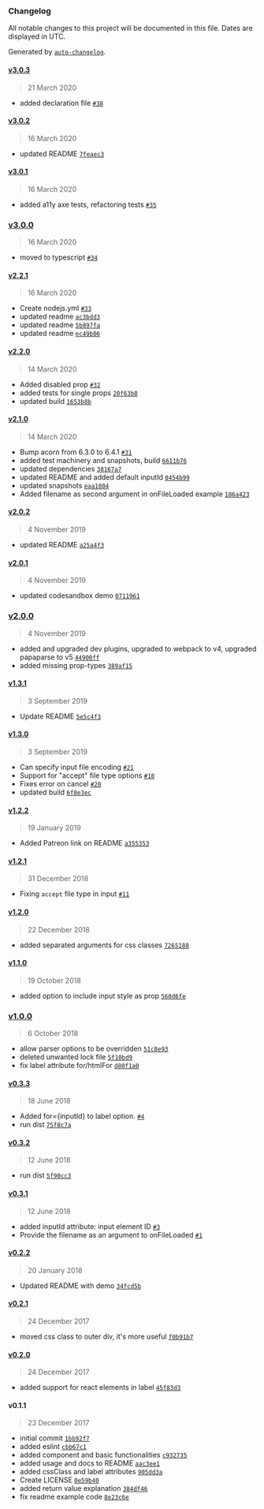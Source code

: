 ### Changelog

All notable changes to this project will be documented in this file. Dates are displayed in UTC.

Generated by [`auto-changelog`](https://github.com/CookPete/auto-changelog).

#### [v3.0.3](https://github.com/nzambello/react-csv-reader/compare/v3.0.2...v3.0.3)

> 21 March 2020

- added declaration file [`#38`](https://github.com/nzambello/react-csv-reader/pull/38)

#### [v3.0.2](https://github.com/nzambello/react-csv-reader/compare/v3.0.1...v3.0.2)

> 16 March 2020

- updated README [`7feaec3`](https://github.com/nzambello/react-csv-reader/commit/7feaec3747e784c63f5bf5ac7b04437ff262cd5c)

#### [v3.0.1](https://github.com/nzambello/react-csv-reader/compare/v3.0.0...v3.0.1)

> 16 March 2020

- added a11y axe tests, refactoring tests [`#35`](https://github.com/nzambello/react-csv-reader/pull/35)

### [v3.0.0](https://github.com/nzambello/react-csv-reader/compare/v2.2.1...v3.0.0)

> 16 March 2020

- moved to typescript [`#34`](https://github.com/nzambello/react-csv-reader/pull/34)

#### [v2.2.1](https://github.com/nzambello/react-csv-reader/compare/v2.2.0...v2.2.1)

> 16 March 2020

- Create nodejs.yml [`#33`](https://github.com/nzambello/react-csv-reader/pull/33)
- updated readme [`ac3bdd3`](https://github.com/nzambello/react-csv-reader/commit/ac3bdd3485080cdcbde25f59b74bfd55f8fb9227)
- updated readme [`5b897fa`](https://github.com/nzambello/react-csv-reader/commit/5b897fa19937633f362bd26a5be35a6afc94d76c)
- updated readme [`ec49b06`](https://github.com/nzambello/react-csv-reader/commit/ec49b06734ef28bf6a0fed63bf4694378cab3b60)

#### [v2.2.0](https://github.com/nzambello/react-csv-reader/compare/v2.1.0...v2.2.0)

> 14 March 2020

- Added disabled prop [`#32`](https://github.com/nzambello/react-csv-reader/pull/32)
- added tests for single props [`20f63b8`](https://github.com/nzambello/react-csv-reader/commit/20f63b82dea5c929b49f7af874b1283ccc2758e5)
- updated build [`1653b8b`](https://github.com/nzambello/react-csv-reader/commit/1653b8b37d2f78881bd85d8da2a36eca927c89e9)

#### [v2.1.0](https://github.com/nzambello/react-csv-reader/compare/v2.0.2...v2.1.0)

> 14 March 2020

- Bump acorn from 6.3.0 to 6.4.1 [`#31`](https://github.com/nzambello/react-csv-reader/pull/31)
- added test machinery and snapshots, build [`6611b76`](https://github.com/nzambello/react-csv-reader/commit/6611b76d4a4611453fcc3e08cec0ae8a301d2cc3)
- updated dependencies [`38167a7`](https://github.com/nzambello/react-csv-reader/commit/38167a7d34d21fcce4dbf1ff384632b92bc27e75)
- updated README and added default inputId [`0454b99`](https://github.com/nzambello/react-csv-reader/commit/0454b990650235d90912c131d088a8b8c1ed3602)
- updated snapshots [`eaa1804`](https://github.com/nzambello/react-csv-reader/commit/eaa18040ded9fed6d9158aff1c89475af7d2bba0)
- Added filename as second argument in onFileLoaded example [`186a423`](https://github.com/nzambello/react-csv-reader/commit/186a42392bda509fa07be6e67020ee6ce5b5b3de)

#### [v2.0.2](https://github.com/nzambello/react-csv-reader/compare/v2.0.1...v2.0.2)

> 4 November 2019

- updated README [`a25a4f3`](https://github.com/nzambello/react-csv-reader/commit/a25a4f350abfc811e5aef25cd1abb2436918c126)

#### [v2.0.1](https://github.com/nzambello/react-csv-reader/compare/v2.0.0...v2.0.1)

> 4 November 2019

- updated codesandbox demo [`0711961`](https://github.com/nzambello/react-csv-reader/commit/07119618c999f1c1a0da1246b5756eb54746dc5e)

### [v2.0.0](https://github.com/nzambello/react-csv-reader/compare/v1.3.1...v2.0.0)

> 4 November 2019

- added and upgraded dev plugins, upgraded to webpack to v4, upgraded papaparse to v5 [`44900ff`](https://github.com/nzambello/react-csv-reader/commit/44900ff175683a024bffd673b665a1db953d4398)
- added missing prop-types [`389af15`](https://github.com/nzambello/react-csv-reader/commit/389af15b5f8deeb759aa12e99d0e45ed4b5a2cc7)

#### [v1.3.1](https://github.com/nzambello/react-csv-reader/compare/v1.3.0...v1.3.1)

> 3 September 2019

- Update README [`5e5c4f3`](https://github.com/nzambello/react-csv-reader/commit/5e5c4f3b22f1b0a5ab8d731b090b256dee6352f9)

#### [v1.3.0](https://github.com/nzambello/react-csv-reader/compare/v1.2.2...v1.3.0)

> 3 September 2019

- Can specify input file encoding [`#21`](https://github.com/nzambello/react-csv-reader/pull/21)
- Support for "accept" file type options [`#18`](https://github.com/nzambello/react-csv-reader/pull/18)
- Fixes error on cancel [`#20`](https://github.com/nzambello/react-csv-reader/pull/20)
- updated build [`6f8e3ec`](https://github.com/nzambello/react-csv-reader/commit/6f8e3ecd8bf399b780fa44ae1666de5e8c6cb74e)

#### [v1.2.2](https://github.com/nzambello/react-csv-reader/compare/v1.2.1...v1.2.2)

> 19 January 2019

- Added Patreon link on README [`a355353`](https://github.com/nzambello/react-csv-reader/commit/a35535311b311b15c92dfff3ab05d0efbbb74650)

#### [v1.2.1](https://github.com/nzambello/react-csv-reader/compare/v1.2.0...v1.2.1)

> 31 December 2018

- Fixing `accept` file type in input [`#11`](https://github.com/nzambello/react-csv-reader/pull/11)

#### [v1.2.0](https://github.com/nzambello/react-csv-reader/compare/v1.1.0...v1.2.0)

> 22 December 2018

- added separated arguments for css classes [`7265188`](https://github.com/nzambello/react-csv-reader/commit/72651888fa8ff41e7d01871a73baff370c4f6e9b)

#### [v1.1.0](https://github.com/nzambello/react-csv-reader/compare/v1.0.0...v1.1.0)

> 19 October 2018

- added option to include input style as prop [`560d6fe`](https://github.com/nzambello/react-csv-reader/commit/560d6fe3d292164211e605c7bd642ef659a95361)

### [v1.0.0](https://github.com/nzambello/react-csv-reader/compare/v0.3.3...v1.0.0)

> 6 October 2018

- allow parser options to be overridden [`51c8e93`](https://github.com/nzambello/react-csv-reader/commit/51c8e93bcabae71c6fdc18982a4c94cf649cef57)
- deleted unwanted lock file [`5f10bd9`](https://github.com/nzambello/react-csv-reader/commit/5f10bd9897faf073d7c3114dd5c37ae647c3c06d)
- fix label attribute for/htmlFor [`d80f1a0`](https://github.com/nzambello/react-csv-reader/commit/d80f1a0982d2f9c1ee2f226a25fded285383e65a)

#### [v0.3.3](https://github.com/nzambello/react-csv-reader/compare/v0.3.2...v0.3.3)

> 18 June 2018

- Added for={inputId} to label option. [`#4`](https://github.com/nzambello/react-csv-reader/pull/4)
- run dist [`75f8c7a`](https://github.com/nzambello/react-csv-reader/commit/75f8c7a8e8e2cb2c079a18cbfa4d7dbc13b7ae8e)

#### [v0.3.2](https://github.com/nzambello/react-csv-reader/compare/v0.3.1...v0.3.2)

> 12 June 2018

- run dist [`5f90cc3`](https://github.com/nzambello/react-csv-reader/commit/5f90cc33b190b1ab15fe0c7d512bcfa456b90810)

#### [v0.3.1](https://github.com/nzambello/react-csv-reader/compare/v0.2.2...v0.3.1)

> 12 June 2018

- added inputId attribute: input element ID [`#3`](https://github.com/nzambello/react-csv-reader/pull/3)
- Provide the filename as an argument to onFileLoaded [`#1`](https://github.com/nzambello/react-csv-reader/pull/1)

#### [v0.2.2](https://github.com/nzambello/react-csv-reader/compare/v0.2.1...v0.2.2)

> 20 January 2018

- Updated README with demo [`34fcd5b`](https://github.com/nzambello/react-csv-reader/commit/34fcd5b91ff496e3c9d5f78c9e6415fc65638eca)

#### [v0.2.1](https://github.com/nzambello/react-csv-reader/compare/v0.2.0...v0.2.1)

> 24 December 2017

- moved css class to outer div, it's more useful [`f0b91b7`](https://github.com/nzambello/react-csv-reader/commit/f0b91b79d88abc8a2aa860904b53726199891f75)

#### [v0.2.0](https://github.com/nzambello/react-csv-reader/compare/v0.1.1...v0.2.0)

> 24 December 2017

- added support for react elements in label [`45f83d3`](https://github.com/nzambello/react-csv-reader/commit/45f83d3365e27f020b8c1805d0c1f85564a79955)

#### v0.1.1

> 23 December 2017

- initial commit [`1bb92f7`](https://github.com/nzambello/react-csv-reader/commit/1bb92f7f9f20678b67dc82e48b85ea358216ea21)
- added eslint [`cbb67c1`](https://github.com/nzambello/react-csv-reader/commit/cbb67c131cb70accaf1919c76406bc319e472524)
- added component and basic functionalities [`c932735`](https://github.com/nzambello/react-csv-reader/commit/c932735ba449cf6e6d71d97d081b3e37180990a8)
- added usage and docs to README [`aac3ee1`](https://github.com/nzambello/react-csv-reader/commit/aac3ee19b51a447f4109ad829be80c563c9cfeaa)
- added cssClass and label attributes [`905dd3a`](https://github.com/nzambello/react-csv-reader/commit/905dd3afca01cd4ac35d03e2220ba2166a8c1f5b)
- Create LICENSE [`0e59b40`](https://github.com/nzambello/react-csv-reader/commit/0e59b4040bf927d975f41f7aeb363613f74d2af6)
- added return value explanation [`384df46`](https://github.com/nzambello/react-csv-reader/commit/384df468539d9f0a865fb7987f25321b1ad9118e)
- fix readme example code [`8e23c6e`](https://github.com/nzambello/react-csv-reader/commit/8e23c6ed4f247fe79565f39fbeeb1ea184893a1a)
